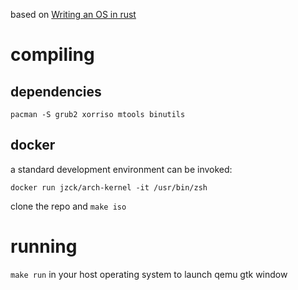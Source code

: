 based on [Writing an OS in rust](https://os.phil-opp.com/)

# compiling

## dependencies

`pacman -S grub2 xorriso mtools binutils`

## docker
a standard development environment can be invoked:

```
docker run jzck/arch-kernel -it /usr/bin/zsh
```

clone the repo and `make iso`

# running

`make run` in your host operating system to launch qemu gtk window
